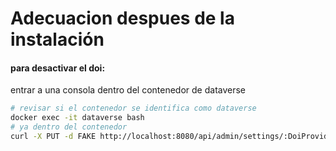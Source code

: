 # Adecuacion despues de la instalación

#### para desactivar el doi:

entrar a una consola dentro del contenedor de dataverse

```bash
# revisar si el contenedor se identifica como dataverse
docker exec -it dataverse bash
# ya dentro del contenedor
curl -X PUT -d FAKE http://localhost:8080/api/admin/settings/:DoiProvider
```